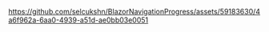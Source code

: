 https://github.com/selcukshn/BlazorNavigationProgress/assets/59183630/4a6f962a-6aa0-4939-a51d-ae0bb03e0051
